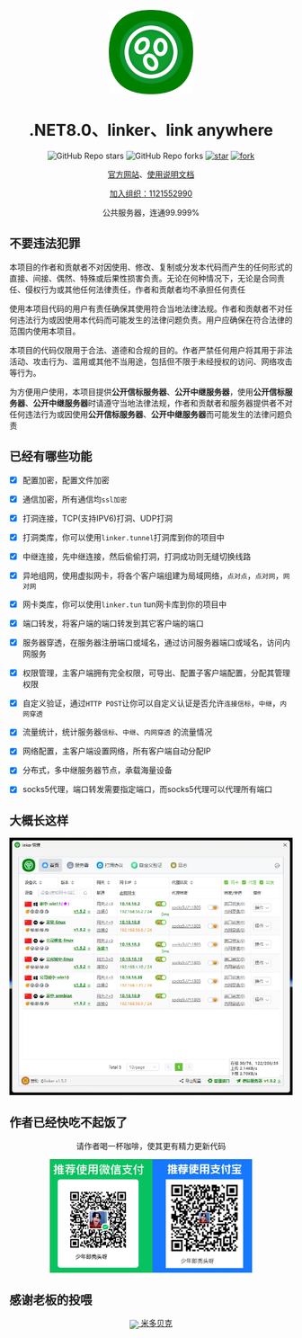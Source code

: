 
<!--
 * @Author: snltty
 * @Date: 2021-08-22 14:09:03
 * @LastEditors: snltty
 * @LastEditTime: 2022-11-21 16:36:26
 * @version: v1.0.0
 * @Descripttion: 功能说明
 * @FilePath: \client.service.ui.webd:\desktop\linker\README.md
-->
<div align="center">
<p><img src="./readme/logo.png" height="150"></p> 

# .NET8.0、linker、link anywhere

![GitHub Repo stars](https://img.shields.io/github/stars/snltty/linker?style=social)
![GitHub Repo forks](https://img.shields.io/github/forks/snltty/linker?style=social)
[![star](https://gitee.com/snltty/linker/badge/star.svg?theme=dark)](https://gitee.com/snltty/linker/stargazers)
[![fork](https://gitee.com/snltty/linker/badge/fork.svg?theme=dark)](https://gitee.com/snltty/linker/members)

<a href="https://linker.snltty.com">官方网站</a>、<a href="https://linker-doc.snltty.com">使用说明文档</a>

<a href="https://jq.qq.com/?_wv=1027&k=ucoIVfz4" target="_blank">加入组织：1121552990</a>

公共服务器，连通99.999%

</div>

## 不要违法犯罪
本项目的作者和贡献者不对因使用、修改、复制或分发本代码而产生的任何形式的直接、间接、偶然、特殊或后果性损害负责。无论在何种情况下，无论是合同责任、侵权行为或其他任何法律责任，作者和贡献者均不承担任何责任

使用本项目代码的用户有责任确保其使用符合当地法律法规。作者和贡献者不对任何违法行为或因使用本代码而可能发生的法律问题负责。用户应确保在符合法律的范围内使用本项目。

本项目的代码仅限用于合法、道德和合规的目的。作者严禁任何用户将其用于非法活动、攻击行为、滥用或其他不当用途，包括但不限于未经授权的访问、网络攻击等行为。

为方便用户使用，本项目提供**公开信标服务器**、**公开中继服务器**，使用**公开信标服务器**、**公开中继服务器**时请遵守当地法律法规，作者和贡献者和服务器提供者不对任何违法行为或因使用**公开信标服务器**、**公开中继服务器**而可能发生的法律问题负责

## 已经有哪些功能
- [x] 配置加密，配置文件加密
- [x] 通信加密，所有通信均`ssl加密`
- [x] 打洞连接，TCP(支持IPV6)打洞、UDP打洞
- [x] 打洞类库，你可以使用`linker.tunnel`打洞库到你的项目中
- [x] 中继连接，先中继连接，然后偷偷打洞，打洞成功则无缝切换线路
- [x] 异地组网，使用虚拟网卡，将各个客户端组建为局域网络，`点对点`，`点对网`，`网对网`
- [x] 网卡类库，你可以使用`linker.tun` tun网卡库到你的项目中
- [x] 端口转发，将客户端的端口转发到其它客户端的端口
- [x] 服务器穿透，在服务器注册端口或域名，通过访问服务器端口或域名，访问内网服务 
- [x] 权限管理，主客户端拥有完全权限，可导出、配置子客户端配置，分配其管理权限
- [x] 自定义验证，通过`HTTP POST`让你可以自定义认证是否允许`连接信标`，`中继`，`内网穿透`
- [x] 流量统计，统计服务器`信标`、`中继`、`内网穿透` 的流量情况
- [x] 网络配置，主客户端设置网络，所有客户端自动分配IP
- [x] 分布式，多中继服务器节点，承载海量设备
- [x] socks5代理，端口转发需要指定端口，而socks5代理可以代理所有端口


## 大概长这样

<div align="center">
<p><img src="./readme/full.png"></p> 
</div>

## 作者已经快吃不起饭了

<div align="center">
请作者喝一杯咖啡，使其更有精力更新代码
<p><img src="./readme/qr.jpg" width="360"></p> 
</div>

## 感谢老板的投喂 

<div align="center">
<a href="https://mi-d.cn" target="_blank">
    <img src="https://mi-d.cn/wp-content/uploads/2021/12/cropped-1639494965-网站LOGO无字.png" width="40" style="vertical-align: middle;"> 米多贝克</a>
</div>

